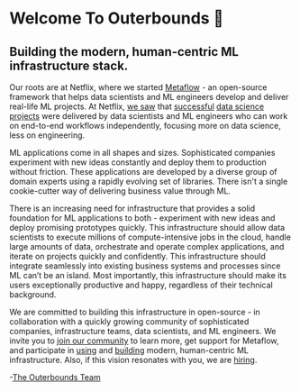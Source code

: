 # Welcome To Outerbounds 👋

## Building the modern, human-centric ML infrastructure stack.

Our roots are at Netflix, where we started [Metaflow](https://docs.metaflow.org/) - an open-source framework that helps data scientists and ML engineers develop and deliver real-life ML projects. At Netflix, [we saw](https://netflixtechblog.com/open-sourcing-metaflow-a-human-centric-framework-for-data-science-fa72e04a5d9) that [successful](https://netflixtechblog.com/supporting-content-decision-makers-with-machine-learning-995b7b76006f) [data science](https://netflixtechblog.com/studio-production-data-science-646ee2cc21a1) [projects](https://netflixtechblog.com/using-machine-learning-to-improve-streaming-quality-at-netflix-9651263ef09f) were delivered by data scientists and ML engineers who can work on end-to-end workflows independently, focusing more on data science, less on engineering.


ML applications come in all shapes and sizes. Sophisticated companies experiment with new ideas constantly and deploy them to production without friction. These applications are developed by a diverse group of domain experts using a rapidly evolving set of libraries. There isn't a single cookie-cutter way of delivering business value through ML.


There is an increasing need for infrastructure that provides a solid foundation for ML applications to both - experiment with new ideas and deploy promising prototypes quickly. This infrastructure should allow data scientists to execute millions of compute-intensive jobs in the cloud, handle large amounts of data, orchestrate and operate complex applications, and iterate on projects quickly and confidently. This infrastructure should integrate seamlessly into existing business systems and processes since ML can’t be an island. Most importantly, this infrastructure should make its users exceptionally productive and happy, regardless of their technical background.


We are committed to building this infrastructure in open-source - in collaboration with a quickly growing community of sophisticated companies, infrastructure teams, data scientists, and ML engineers. We invite you to [join our community](http://slack.outerbounds.co/) to learn more, get support for Metaflow, and participate in [using](http://docs.metaflow.org/) and [building](https://github.com/netflix/metaflow) modern, human-centric ML infrastructure. Also, if this vision resonates with you, we are [hiring](https://outerbounds.com/workwithus).


-[The Outerbounds Team](https://www.linkedin.com/search/results/people/?currentCompany=%5B%2274108311%22%5D)
